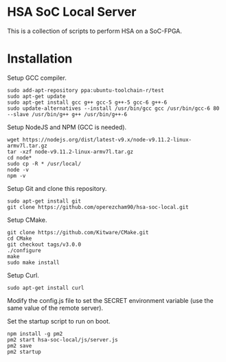 # HSA SoC Local Server
This is a collection of scripts to perform HSA on a SoC-FPGA.

# Installation

Setup GCC compiler.

```
sudo add-apt-repository ppa:ubuntu-toolchain-r/test
sudo apt-get update
sudo apt-get install gcc g++ gcc-5 g++-5 gcc-6 g++-6
sudo update-alternatives --install /usr/bin/gcc gcc /usr/bin/gcc-6 80 --slave /usr/bin/g++ g++ /usr/bin/g++-6
```

Setup NodeJS and NPM (GCC is needed).

```
wget https://nodejs.org/dist/latest-v9.x/node-v9.11.2-linux-armv7l.tar.gz
tar -xzf node-v9.11.2-linux-armv7l.tar.gz
cd node*
sudo cp -R * /usr/local/
node -v
npm -v
```

Setup Git and clone this repository.

```
sudo apt-get install git
git clone https://github.com/operezcham90/hsa-soc-local.git
```

Setup CMake.
```
git clone https://github.com/Kitware/CMake.git
cd CMake
git checkout tags/v3.0.0
./configure
make
sudo make install
```

Setup Curl.

```
sudo apt-get install curl
```

Modify the config.js file to set the SECRET environment variable (use the same value of the remote server).

Set the startup script to run on boot.

```
npm install -g pm2
pm2 start hsa-soc-local/js/server.js
pm2 save
pm2 startup
```
